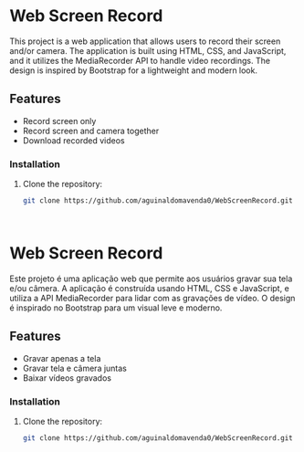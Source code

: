 # Web Screen Record

This project is a web application that allows users to record their screen and/or camera. The application is built using HTML, CSS, and JavaScript, and it utilizes the MediaRecorder API to handle video recordings. The design is inspired by Bootstrap for a lightweight and modern look.

## Features

- Record screen only
- Record screen and camera together
- Download recorded videos

### Installation

1. Clone the repository:
   ```sh
   git clone https://github.com/aguinaldomavenda0/WebScreenRecord.git




# Web Screen Record

Este projeto é uma aplicação web que permite aos usuários gravar sua tela e/ou câmera. A aplicação é construída usando HTML, CSS e JavaScript, e utiliza a API MediaRecorder para lidar com as gravações de vídeo. O design é inspirado no Bootstrap para um visual leve e moderno.

## Features

- Gravar apenas a tela
- Gravar tela e câmera juntas
- Baixar vídeos gravados

### Installation

1. Clone the repository:
   ```sh
   git clone https://github.com/aguinaldomavenda0/WebScreenRecord.git